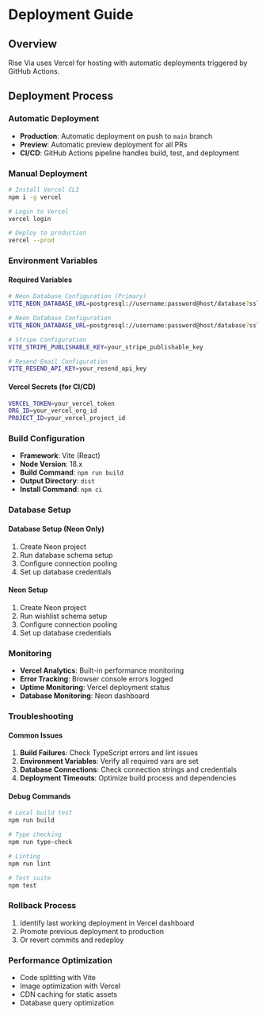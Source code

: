 # Deployment Guide

## Overview
Rise Via uses Vercel for hosting with automatic deployments triggered by GitHub Actions.

## Deployment Process

### Automatic Deployment
- **Production**: Automatic deployment on push to `main` branch
- **Preview**: Automatic preview deployment for all PRs
- **CI/CD**: GitHub Actions pipeline handles build, test, and deployment

### Manual Deployment
```bash
# Install Vercel CLI
npm i -g vercel

# Login to Vercel
vercel login

# Deploy to production
vercel --prod
```

### Environment Variables

#### Required Variables
```bash
# Neon Database Configuration (Primary)
VITE_NEON_DATABASE_URL=postgresql://username:password@host/database?sslmode=require

# Neon Database Configuration
VITE_NEON_DATABASE_URL=postgresql://username:password@host/database?sslmode=require

# Stripe Configuration
VITE_STRIPE_PUBLISHABLE_KEY=your_stripe_publishable_key

# Resend Email Configuration
VITE_RESEND_API_KEY=your_resend_api_key
```

#### Vercel Secrets (for CI/CD)
```bash
VERCEL_TOKEN=your_vercel_token
ORG_ID=your_vercel_org_id
PROJECT_ID=your_vercel_project_id
```

### Build Configuration
- **Framework**: Vite (React)
- **Node Version**: 18.x
- **Build Command**: `npm run build`
- **Output Directory**: `dist`
- **Install Command**: `npm ci`

### Database Setup

#### Database Setup (Neon Only)
1. Create Neon project
2. Run database schema setup
3. Configure connection pooling
4. Set up database credentials

#### Neon Setup
1. Create Neon project
2. Run wishlist schema setup
3. Configure connection pooling
4. Set up database credentials

### Monitoring
- **Vercel Analytics**: Built-in performance monitoring
- **Error Tracking**: Browser console errors logged
- **Uptime Monitoring**: Vercel deployment status
- **Database Monitoring**: Neon dashboard

### Troubleshooting

#### Common Issues
1. **Build Failures**: Check TypeScript errors and lint issues
2. **Environment Variables**: Verify all required vars are set
3. **Database Connections**: Check connection strings and credentials
4. **Deployment Timeouts**: Optimize build process and dependencies

#### Debug Commands
```bash
# Local build test
npm run build

# Type checking
npm run type-check

# Linting
npm run lint

# Test suite
npm test
```

### Rollback Process
1. Identify last working deployment in Vercel dashboard
2. Promote previous deployment to production
3. Or revert commits and redeploy

### Performance Optimization
- Code splitting with Vite
- Image optimization with Vercel
- CDN caching for static assets
- Database query optimization
